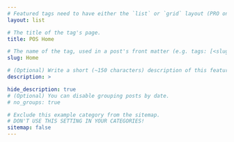 ```yaml
---
# Featured tags need to have either the `list` or `grid` layout (PRO only).
layout: list

# The title of the tag's page.
title: POS Home

# The name of the tag, used in a post's front matter (e.g. tags: [<slug>]).
slug: Home

# (Optional) Write a short (~150 characters) description of this featured tag.
description: >

hide_description: true
# (Optional) You can disable grouping posts by date.
# no_groups: true

# Exclude this example category from the sitemap.
# DON'T USE THIS SETTING IN YOUR CATEGORIES!
sitemap: false
---
```

